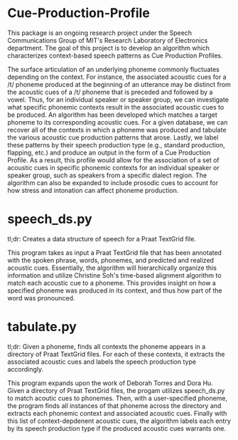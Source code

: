 # Cue-Production-Profile
This package is an ongoing research project under the Speech Communications Group of MIT's Research Laboratory of Electronics department. The goal of this project is to develop an algorithm which characterizes context-based speech patterns as Cue Production Profiles.

The surface articulation of an underlying phoneme commonly fluctuates depending on the context. For instance, the associated acoustic cues for a /t/ phoneme produced at the beginning of an utterance may be distinct from the acoustic cues of a /t/ phoneme that is preceded and followed by a vowel. Thus, for an individual speaker or speaker group, we can investigate what specific phonemic contexts result in the associated acoustic cues to be produced. An algorithm has been developed which matches a target phoneme to its corresponding acoustic cues. For a given database, we can recover all of the contexts in which a phoneme was produced and tabulate the various acoustic cue production patterns that arose. Lastly, we label these patterns by their speech production type (e.g., standard production, flapping, etc.) and produce an output in the form of a Cue Production Profile. As a result, this profile would allow for the association of a set of acoustic cues in specific phonemic contexts for an individual speaker or speaker group, such as speakers from a specific dialect region. The algorithm can also be expanded to include prosodic cues to account for how stress and intonation can affect phoneme production.


# speech_ds.py
tl;dr: Creates a data structure of speech for a Praat TextGrid file.

This program takes as input a Praat TextGrid file that has been annotated with the spoken phrase, words, phonemes, and predicted and realized acoustic cues. Essentially, the algorithm will hierarchically organize this information and utilize Christine Soh's time-based alignment algorithm to match each acoustic cue to a phoneme. This provides insight on how a specified phoneme was produced in its context, and thus how part of the word was pronounced. 

# tabulate.py 
tl;dr: Given a phoneme, finds all contexts the phoneme appears in a directory of Praat TextGrid files. For each of these contexts, it extracts the associated acoustic cues and labels the speech production type accordingly. 

This program expands upon the work of Deborah Torres and Dora Hu. Given a directory of Praat TextGrid files, the progam utilizes speech_ds.py to match acoutic cues to phonemes. Then, with a user-specified phoneme, the program finds all instances of that phoneme across the directory and extracts each phonemic context and associated acoustic cues. Finally with this list of context-depdenent acoustic cues, the algorithm labels each entry by its speech production type if the produced acoustic cues warrants one. 
